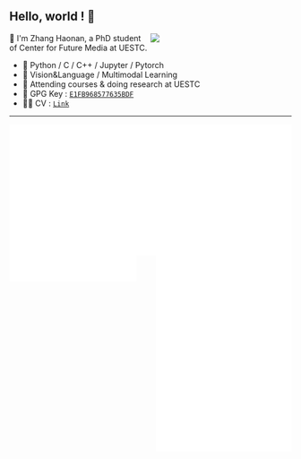 ## Hello, world ! 👋

[<img align="right" width="50%" src="https://github-readme-stats.vercel.app/api?username=zchoi&count_private=true&title_color=FFFFFF&icon_color=FFFFFF&text_color=FFFFFF&show_icons=true&bg_color=DEG,e66446,924f93">](https://github.com/zchoi/github-readme-stats)

👻 I'm Zhang Haonan, a PhD student of Center for Future Media at UESTC. 
- 🦾 Python / C / C++ / Jupyter / Pytorch
- 🤔 Vision&Language / Multimodal Learning
- 🌱 Attending courses & doing research at UESTC
- 🔑 GPG Key : [`E1FB968577635BDF`](https://github.com/zchoi.gpg)
- 🙋‍♂️ CV : [`Link`]()
---

[<img align="left"  src="repo-info.svg">](#)

[<img align="right" width="48%" height= "350"  src="language.svg">](#)

[<img align="left" width="45%" src="comment_reaction.svg">](#)
